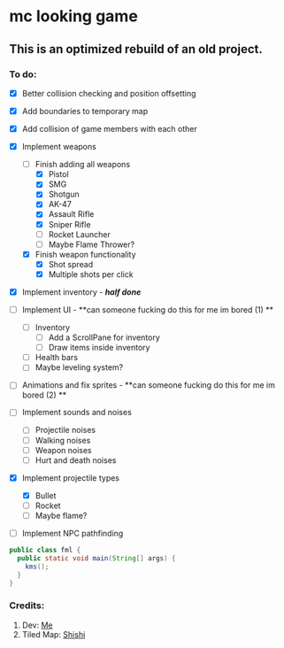 # mc looking game
## This is an optimized rebuild of an old project.


### To do:

- [x] Better collision checking and position offsetting
- [x] Add boundaries to temporary map
- [x] Add collision of game members with each other
- [x] Implement weapons
  - [ ] Finish adding all weapons
    - [x] Pistol
    - [x] SMG
    - [x] Shotgun
    - [x] AK-47
    - [x] Assault Rifle
    - [x] Sniper Rifle
    - [ ] Rocket Launcher
    - [ ] Maybe Flame Thrower?
  - [x] Finish weapon functionality
    - [x] Shot spread
    - [x] Multiple shots per click
- [x] Implement inventory - **_half done_**
- [ ] Implement UI - **can someone fucking do this for me im bored (1) **
  - [ ] Inventory
    - [ ] Add a ScrollPane for inventory
    - [ ] Draw items inside inventory
  - [ ] Health bars
  - [ ] Maybe leveling system?
- [ ] Animations and fix sprites - **can someone fucking do this for me im bored (2) **
- [ ] Implement sounds and noises
  - [ ] Projectile noises
  - [ ] Walking noises
  - [ ] Weapon noises
  - [ ] Hurt and death noises
- [x] Implement projectile types
  - [x] Bullet
  - [ ] Rocket
  - [ ] Maybe flame?
- [ ] Implement NPC pathfinding


```java
public class fml {
  public static void main(String[] args) {
    kms();
  }
}
```

### Credits:
1. Dev: [Me](https://github.com/bigdubz)
2. Tiled Map: [Shishi](https://github.com/shireenzahran)
